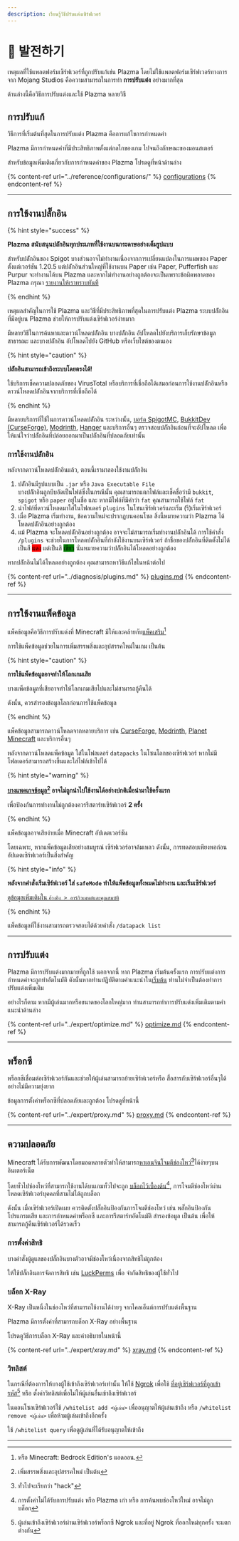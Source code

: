 ```yaml
---
description: เรียนรู้วิธีปรับแต่งเซิร์ฟเวอร์
---
```


# 📶 발전하기

เหตุผลที่ใช้แพลตฟอร์มเซิร์ฟเวอร์ที่ถูกปรับแก้เช่น Plazma โดยไม่ใช้แพลตฟอร์มเซิร์ฟเวอร์ทางการจาก Mojang Studios คือความสามารถในการทำ **การปรับแต่ง** อย่างมากที่สุด

ด้านล่างนี้คือวิธีการปรับแต่งและใช้ Plazma หลายวิธี

## การปรับแก้ <a href="#id-1" id="id-1"></a>

วิธีการที่เริ่มต้นที่สุดในการปรับแต่ง Plazma คือการแก้ไขการกำหนดค่า

Plazma มีการกำหนดค่าที่มีประสิทธิภาพตั้งแต่กลไกของเกม ไปจนถึงลักษณะของมอนสเตอร์

สำหรับข้อมูลเพิ่มเติมเกี่ยวกับการกำหนดค่าของ Plazma โปรดดูที่หน้าด้านล่าง

{% content-ref url="../reference/configurations/" %}
[configurations](../reference/configurations/)
{% endcontent-ref %}

***

## การใช้งานปลั๊กอิน <a href="#id-2" id="id-2"></a>

{% hint style="success" %}

**Plazma สนับสนุนปลัักอินทุกประเภทที่ใช้งานบนกระดาษอย่างเต็มรูปแบบ**

สำหรับปลัักอินของ Spigot บางส่วนอาจไม่ทำงานเนื่องจากการเปลี่ยนแปลงในการแมพของ Paper ตั้งแต่เวอร์ชัน 1.20.5 แต่ปลัักอินส่วนใหญ่ที่ใช้งานบน Paper เช่น Paper, Pufferfish และ Purpur จะทำงานได้บน Plazma และหากไม่ทำงานอย่างถูกต้องจะเป็นเพราะข้อผิดพลาดของ Plazma กรุณา [รายงานให้เราทราบทันที](../diagnosis/plugins.md)

{% endhint %}

เหตุผลสำคัญในการใช้ Plazma และวิธีที่มีประสิทธิภาพที่สุดในการปรับแต่ง Plazma
ระบบปลัักอินที่มีอยู่บน Plazma ช่วยให้การปรับแต่งเซิร์ฟเวอร์ง่ายมาก

มีหลายวิธีในการค้นหาและดาวน์โหลดปลัักอิน บางปลัักอิน
อัปโหลดไปยังบริการเก็บรักษาข้อมูลสาธารณะ และบางปลัักอิน
อัปโหลดไปยัง GitHub หรือเว็บไซต์ของตนเอง

{% hint style="caution" %}

**ปลัักอินสามารถเข้าถึงระบบโดยตรงได้!**

ใช้บริการเช็คความปลอดภัยของ VirusTotal หรือบริการที่เชื่อถือได้เสมอก่อนการใช้งานปลัักอินหรือ
ดาวน์โหลดปลัักอินจากบริการที่เชื่อถือได้

{% endhint %}

มีหลายบริการที่ใช้ในการดาวน์โหลดปลัักอิน ระหว่างนั้น, [บอร์ด SpigotMC](https://www.spigotmc.org/resources/), [BukkitDev (CurseForge)](https://dev.bukkit.org/bukkit-plugins), [Modrinth](https://modrinth.com/plugins), [Hanger](https://hangar.papermc.io/) และบริการอื่นๆ ตรวจสอบปลัักอินก่อนที่จะอัปโหลด เพื่อให้แน่ใจว่าปลัักอินที่ปล่อยออกมาเป็นปลัักอินที่ปลอดภัยเท่านั้น

### การใช้งานปลัักอิน <a href="#id-2.1" id="id-2.1"></a>

หลังจากดาวน์โหลดปลัักอินแล้ว, ตอนนี้เรามาลองใช้งานปลัักอิน

1. ปลัักอินมีรูปแบบเป็น `.jar` หรือ `Java Executable File`\
   บางปลัักอินถูกบีบอัดเป็นไฟล์ซึ่งในกรณีนั้น
   คุณสามารถแตกไฟล์และเช็คชื่อว่ามี `bukkit`, `spigot` หรือ `paper` อยู่ในชื่อ และ
   หากมีไฟล์ที่มีคำว่า `fat` คุณสามารถใช้ไฟล์ `fat`
2. นำไฟล์ที่ดาวน์โหลดมาใส่ในโฟลเดอร์ `plugins` ในโซนเซิร์ฟเวอร์และเริ่ม (รี)เริ่มเซิร์ฟเวอร์
3. เมื่อ Plazma เริ่มทำงาน, ข้อความใหม่จะปรากฏบนคอนโซล
   สิ่งนี้หมายความว่า Plazma ได้โหลดปลัักอินอย่างถูกต้อง
4. แม้ Plazma จะโหลดปลัักอินอย่างถูกต้อง อาจจะไม่สามารถเริ่มทำงานปลัักอินได้
   การใช้คำสั่ง `/plugins` จะช่วยในการโหลดปลัักอินที่กำลังใช้งานบนเซิร์ฟเวอร์
   ถ้าชื่อของปลัักอินที่ติดตั้งไม่ได้เป็นสี <mark style="background-color:red;">แดง</mark>
   แต่เป็นสี <mark style="background-color:green;">เขียว</mark>
   นั่นหมายความว่าปลัักอินได้โหลดอย่างถูกต้อง

หากปลัักอินไม่ได้โหลดอย่างถูกต้อง คุณสามารถหาวิธีแก้ไขในหน้าต่อไป

{% content-ref url="../diagnosis/plugins.md" %}
[plugins.md](../diagnosis/plugins.md)
{% endcontent-ref %}

***

## การใช้งานแพ็คข้อมูล <a href="#id-3" id="id-3"></a>

แพ็คข้อมูลคือวิธีการปรับแต่งที่ Minecraft มีให้และคล้ายกับ[แพ็คเสริม](#user-content-fn-1)[^1]

การใช้แพ็คข้อมูลช่วยในการเพิ่มสรรพสิ่งและอุปสรรคใหม่ในเกม เป็นต้น

{% hint style="caution" %}

**การใช้แพ็คข้อมูลอาจทำให้โลกเกมเสีย**

บางแพ็คข้อมูลที่เสียอาจทำให้โลกเกมเสียไปและไม่สามารถกู้คืนได้

ดังนั้น, ควรสำรองข้อมูลโลกก่อนการใช้แพ็คข้อมูล

{% endhint %}

แพ็คข้อมูลสามารถดาวน์โหลดจากหลายบริการ เช่น [CurseForge](https://www.curseforge.com/minecraft/search?page=1\&pageSize=50\&sortBy=relevancy\&class=data-packs), [Modrinth](https://modrinth.com/datapacks), [Planet Minecraft](https://www.planetminecraft.com/data-packs/) และบริการอื่นๆ

หลังจากดาวน์โหลดแพ็คข้อมูล ใส่ในโฟลเดอร์ `datapacks` ในโซนโลกของเซิร์ฟเวอร์
หากไม่มีโฟลเดอร์สามารถสร้างขึ้นและใส่ไฟล์เข้าไปได้

{% hint style="warning" %}

**[บางแพคเกจข้อมูล](#user-content-fn-2)[^2] อาจไม่ถูกนำไปใช้งานได้อย่างปกติเมื่อนำมาใช้ครั้งแรก**

เพื่อป้องกันการทำงานไม่ถูกต้องควรรีสตาร์ทเซิร์ฟเวอร์ **2 ครั้ง**

{% endhint %}

แพ็คข้อมูลอาจเสียง่ายเมื่อ Minecraft อัปเดตเวอร์ชัน

โดยเฉพาะ, หากแพ็คข้อมูลเสียอย่างสมบูรณ์ เซิร์ฟเวอร์อาจล้มเหลว ดังนั้น,
การทดสอบเพียงพอก่อนอัปเดตเซิร์ฟเวอร์เป็นสิ่งสำคัญ

{% hint style="info" %}

**หลังจากคำสั่งเริ่มเซิร์ฟเวอร์ ใส่ `safeMode` ทำให้แพ็คข้อมูลทั้งหมดไม่ทำงาน และเริ่มเซิร์ฟเวอร์**

[ดูข้อมูลเพิ่มเติมใน `อ้างอิง > อาร์กิวเมนต์และคุณสมบัติ`](../reference/arguments.md#safeMode)

{% endhint %}

แพ็คข้อมูลที่ใช้งานสามารถตรวจสอบได้ด้วยคำสั่ง `/datapack list`

***

## การปรับแต่ง <a href="#id-4" id="id-4"></a>

Plazma มีการปรับแต่งมากมายที่ถูกใช้ นอกจากนี้ หาก Plazma เริ่มต้นครั้งแรก การปรับแต่งการกำหนดค่าจะถูกทำอัตโนมัติ
ดังนั้นหากท่านปฏิบัติตามคำแนะนำใน[เริ่มต้น](./README.md) ท่านไม่จำเป็นต้องทำการปรับแต่งเพิ่มเติม

อย่างไรก็ตาม หากมีผู้เล่นมากหรือขนาดของโลกใหญ่มาก
ท่านสามารถทำการปรับแต่งเพิ่มเติมตามคำแนะนำด้านล่าง

{% content-ref url="../expert/optimize.md" %}
[optimize.md](../expert/optimize.md)
{% endcontent-ref %}

***

## พร็อกซี <a href="#id-5" id="id-5"></a>

พร็อกซีเชื่อมต่อเซิร์ฟเวอร์กันและช่วยให้ผู้เล่นสามารถย้ายเซิร์ฟเวอร์หรือ
สื่อสารกับเซิร์ฟเวอร์อื่นๆได้อย่างไม่มีความยุ่งยาก

ข้อมูลการตั้งค่าพร็อกซีที่ปลอดภัยและถูกต้อง โปรดดูที่หน้านี้

{% content-ref url="../expert/proxy.md" %}
[proxy.md](../expert/proxy.md)
{% endcontent-ref %}

***

## ความปลอดภัย <a href="#id-5" id="id-5"></a>

Minecraft ได้รับการพัฒนาโดยมอดหลายตัวทำให้สามารถ[หาเอนจินโจมตีช่องโหว่](#user-content-fn-3)[^3]ได้ง่ายๆบนอินเตอร์เน็ต

โดยทั่วไปช่องโหว่ที่สามารถใช้งานได้บนเกมทั่วไปจะถูก [บล็อกไว้เบื้องต้น](#user-content-fn-4)[^4],
การโจมตีช่องโหว่ผ่านโหลดเซิร์ฟเวอร์บุคคลที่สามไม่ได้ถูกบล็อก

ดังนั้น เมื่อเซิร์ฟเวอร์เปิดเผย ควรติดตั้งปลั๊กอินป้องกันการโจมตีช่องโหว่ เช่น
พลั๊กอินป้องกันโปรแกรมเสีย และการกำหนดค่าพร็อกซี และการรีสตาร์ทอัตโนมัติ สำรองข้อมูล เป็นต้น เพื่อให้สามารถกู้คืนเซิร์ฟเวอร์ได้รวดเร็ว

### การตั้งค่าสิทธิ <a href="#id-5.1" id="id-5.1"></a>

บางคำสั่งผู้ดูแลของปลั๊กอินบางตัวอาจมีช่องโหว่เนื่องจากสิทธิไม่ถูกต้อง

ให้ใช้ปลั๊กอินการจัดการสิทธิ เช่น [LuckPerms](https://luckperms.net/) เพื่อ จำกัดสิทธิของผู้ใช้ทั่วไป

### บล็อก X-Ray <a href="#id-5.2" id="id-5.2"></a>

X-Ray เป็นหนึ่งในช่องโหว่ที่สามารถใช้งานได้ง่ายๆ จากไคลเอ็นต์การปรับแต่งพื้นฐาน

Plazma มีการตั้งค่าที่สามารถบล็อก X-Ray อย่างพื้นฐาน

โปรดดูวิธีการบล็อก X-Ray และคำอธิบายในหน้านี้

{% content-ref url="../expert/xray.md" %}
[xray.md](../expert/xray.md)
{% endcontent-ref %}

### วิทลิสต์ <a href="#id-5.3" id="id-5.3"></a>

ในกรณีที่ต้องการให้บางผู้ใช้เข้าถึงเซิร์ฟเวอร์เท่านั้น
ให้ใช้ [Ngrok](./README.md#id-6.2) เพื่อใช้ [ที่อยู่เซิร์ฟเวอร์ที่ถูกเข้ารหัส](#user-content-fn-5)[^5] หรือ
ตั้งค่าวิทลิสต์เพื่อไม่ให้ผู้เล่นอื่นเข้าถึงเซิร์ฟเวอร์

ในคอนโซลเซิร์ฟเวอร์ใช้ `/whitelist add <ผู้เล่น>` เพื่ออนุญาตให้ผู้เล่นเข้าถึง หรือ
`/whitelist remove <ผู้เล่น>` เพื่อห้ามผู้เล่นเข้าถึงอีกครั้ง

ใช้ `/whitelist query` เพื่อดูผู้เล่นที่ได้รับอนุญาตให้เข้าถึง

***

[^1]: หรือ Minecraft: Bedrock Edition's แอดออน.

[^2]: เพิ่มสรรพสิ่งและอุปสรรคใหม่ เป็นต้น

[^3]: ทั่วไปจะเรียกว่า "hack"

[^4]: การตั้งค่าไม่ได้รับการปรับแต่ง หรือ Plazma เก่า หรือ การค้นพบช่องโหว่ใหม่ อาจไม่ถูกบล็อก

[^5]: ผู้เล่นเข้าถึงเซิร์ฟเวอร์ผ่านเซิร์ฟเวอร์พร็อกซี Ngrok และที่อยู่ Ngrok ที่ออกใหม่ทุกครั้ง จะแตกต่างกัน
